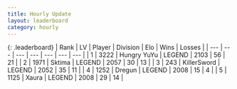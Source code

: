 ```yaml
---
title: Hourly Update
layout: leaderboard
category: hourly
---
```


{: .leaderboard}
| Rank | LV | Player | Division | Elo | Wins | Losses |
| --- | --- | --- | --- | --- | --- | --- |
| <span data-change="0">1</span> | 3222 | <span title="ID: 164871">Hungry YuYu</span> | LEGEND | <span data-change="0">2103</span> | <span data-change="0">56</span> | <span data-change="0">21</span> |
| <span data-change="0">2</span> | 1971 | <span title="ID: 353063">Sktima</span> | LEGEND | <span data-change="0">2057</span> | <span data-change="0">30</span> | <span data-change="0">13</span> |
| <span data-change="0">3</span> | 243 | <span title="ID: 654579">KillerSword</span> | LEGEND | <span data-change="0">2052</span> | <span data-change="0">35</span> | <span data-change="0">11</span> |
| <span data-change="9">4</span> | 1252 | <span title="ID: 337810">Dregun</span> | LEGEND | <span data-change="39">2008</span> | <span data-change="3">15</span> | <span data-change="0">4</span> |
| <span data-change="0">5</span> | 1125 | <span title="ID: 200908">Xaura</span> | LEGEND | <span data-change="0">2008</span> | <span data-change="0">29</span> | <span data-change="0">14</span> |